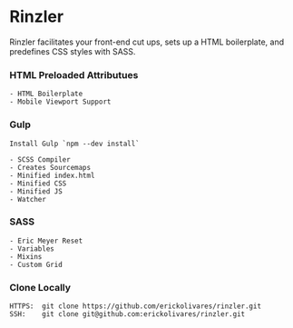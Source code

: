 Rinzler
========================

Rinzler facilitates your front-end cut ups, sets up a HTML boilerplate, and predefines CSS styles with SASS.

### HTML Preloaded Attributues

    - HTML Boilerplate
    - Mobile Viewport Support

### Gulp 

    Install Gulp `npm --dev install`

    - SCSS Compiler
    - Creates Sourcemaps
    - Minified index.html
    - Minified CSS
    - Minified JS
    - Watcher

### SASS 

    - Eric Meyer Reset
    - Variables
    - Mixins
    - Custom Grid

### Clone Locally

    HTTPS:  git clone https://github.com/erickolivares/rinzler.git
    SSH:    git clone git@github.com:erickolivares/rinzler.git


